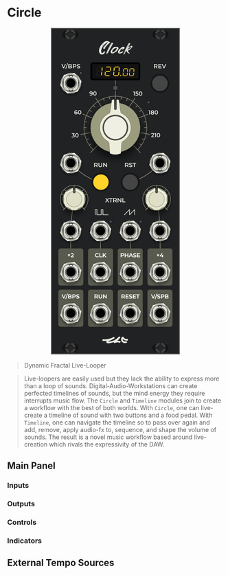 <!---
start: affixing
affixed: blueprint
blueprint: circle-blueprint.svg
preview: circle.svg
-->

# Circle

<p align='center' class='md-only'>
  <img src='circle.svg'/>
</p>

> Dynamic Fractal Live-Looper

> Live-loopers are easily used but they lack the ability to express more than a loop of sounds. Digital-Audio-Workstations can create perfected timelines of sounds, but the mind energy they require interrupts music flow. The `Circle` and `Timeline` modules join to create a workflow with the best of both worlds. With `Circle`, one can live-create a timeline of sound with two buttons and a food pedal. With `Timeline`, one can navigate the timeline so to pass over again and add, remove, apply audio-fx to, sequence, and shape the volume of sounds. The result is a novel music workflow based around live-creation which rivals the expressivity of the DAW.

## Main Panel

<!---
start: legend
-->

<!---
start: legend-group
slug: inputs
-->

### Inputs

<!---
end: legend-group
-->

<!---
start: legend-group
slug: outputs
-->

### Outputs


<!---
end: legend-group
-->

<!---
start: legend-group
slug: controls
-->

### Controls

<!---
end: legend-group
-->

<!---
start: legend-group
slug: indicators
-->

### Indicators

<!---
end: legend-group
-->

<!---
end: legend
-->
<!---
end: affixing
-->


## External Tempo Sources
